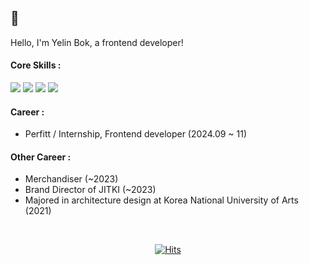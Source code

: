 ## 👋
Hello, I'm Yelin Bok, a frontend developer!

>



#### Core Skills :
<img src="https://img.shields.io/badge/javascript-black?style=for-the-badge&logo=javascript&logoColor=yellow"> <img src="https://img.shields.io/badge/typescript-black?style=for-the-badge&logo=typescript&logoColor=3178C6"> <img src="https://img.shields.io/badge/react-black?style=for-the-badge&logo=react&logoColor=61DAFB"> <img src="https://img.shields.io/badge/Next-black?style=for-the-badge&logo=next.js&logoColor=white">



#### Career :
- Perfitt / Internship, Frontend developer (2024.09 ~ 11)



#### Other Career :
- Merchandiser (~2023)
- Brand Director of JITKI (~2023)
- Majored in architecture design at Korea National University of Arts (2021)

<br />
<div align="center">
  
[![Hits](https://hits.seeyoufarm.com/api/count/incr/badge.svg?url=https%3A%2F%2Fgithub.com%2Fyeliinbb%2F&count_bg=%23EBEBEB&title_bg=%23AFAFAF&icon=github.svg&icon_color=%23E7E7E7&title=TODAY&edge_flat=false)](https://hits.seeyoufarm.com)

</div>

<!--
<div align="center">

Blog : https://velog.io/@liin/posts  
Contact : yeliinbok@gmail.com

[![Hits](https://hits.seeyoufarm.com/api/count/incr/badge.svg?url=https%3A%2F%2Fgithub.com%2Fyeliinbb%2F&count_bg=%23EBEBEB&title_bg=%23AFAFAF&icon=github.svg&icon_color=%23E7E7E7&title=TODAY&edge_flat=false)](https://hits.seeyoufarm.com)

</div>

  

**yeliinbb/yeliinbb** is a ✨ _special_ ✨ repository because its `README.md` (this file) appears on your GitHub profile.

Here are some ideas to get you started:

- 🔭 I’m currently working on ...
- 🌱 I’m currently learning ...
- 👯 I’m looking to collaborate on ...
- 🤔 I’m looking for help with ...
- 💬 Ask me about ...
- 📫 How to reach me: ...
- 😄 Pronouns: ...
- ⚡ Fun fact: ...
-->
